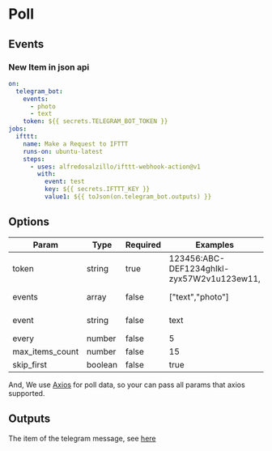 # Poll

## Events

### New Item in json api

```yaml
on:
  telegram_bot:
    events:
      - photo
      - text
    token: ${{ secrets.TELEGRAM_BOT_TOKEN }}
jobs:
  ifttt:
    name: Make a Request to IFTTT
    runs-on: ubuntu-latest
    steps:
      - uses: alfredosalzillo/ifttt-webhook-action@v1
        with:
          event: test
          key: ${{ secrets.IFTTT_KEY }}
          value1: ${{ toJson(on.telegram_bot.outputs) }}
```

## Options

| Param           | Type    | Required | Examples                                   | Description                                                                                                                                                                                                                                                                                                                                                                                                                                                                                            | Default |
| --------------- | ------- | -------- | ------------------------------------------ | ------------------------------------------------------------------------------------------------------------------------------------------------------------------------------------------------------------------------------------------------------------------------------------------------------------------------------------------------------------------------------------------------------------------------------------------------------------------------------------------------------ | ------- |
| token           | string  | true     | 123456:ABC-DEF1234ghIkl-zyx57W2v1u123ew11, | telegram bot token                                                                                                                                                                                                                                                                                                                                                                                                                                                                                     |
| events          | array   | false    | ["text","photo"]                           | telegram message type,if not provided, all message will trigger an action, allowed types: `text`,`animation`,`audio`,`channel_chat_created`,`contact`,`delete_chat_photo`,`dice`,`document`,`game`,`group_chat_created`,`invoice`,`left_chat_member`,`location`,`migrate_from_chat_id`,`migrate_to_chat_id`,`new_chat_members`,`new_chat_photo`,`new_chat_title`,`passport_data`,`photo`,`pinned_message`,`poll`,`sticker`,`successful_payment`,`supergroup_chat_created`,`video`,`video_note`,`voice` |         |
| event           | string  | false    | text                                       | telegram message type,if not provided, all message will trigger an action, allowed types: `text`,`animation`,`audio`,`channel_chat_created`,`contact`,`delete_chat_photo`,`dice`,`document`,`game`,`group_chat_created`,`invoice`,`left_chat_member`,`location`,`migrate_from_chat_id`,`migrate_to_chat_id`,`new_chat_members`,`new_chat_photo`,`new_chat_title`,`passport_data`,`photo`,`pinned_message`,`poll`,`sticker`,`successful_payment`,`supergroup_chat_created`,`video`,`video_note`,`voice` |         |
| every           | number  | false    | 5                                          | rss fetch interval, unit: minutes                                                                                                                                                                                                                                                                                                                                                                                                                                                                      | 5       |
| max_items_count | number  | false    | 15                                         | The items max length, default is none, it will response all feed items                                                                                                                                                                                                                                                                                                                                                                                                                                 |
| skip_first      | boolean | false    | true                                       | If should skip first fetch items                                                                                                                                                                                                                                                                                                                                                                                                                                                                       | false   |

And, We use [Axios](https://github.com/axios/axios) for poll data, so your can pass all params that axios supported.

## Outputs

The item of the telegram message, see [here](https://core.telegram.org/bots/api#message)

